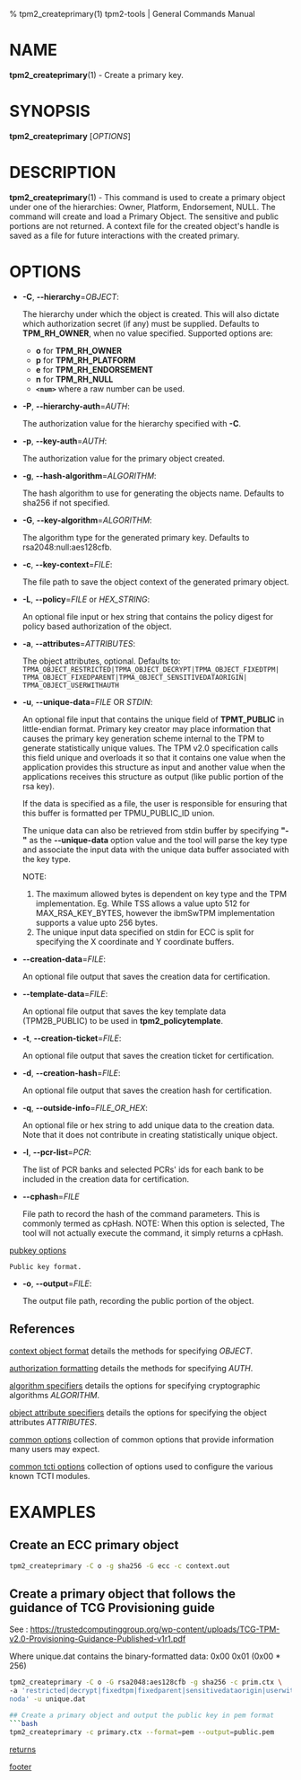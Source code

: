 % tpm2_createprimary(1) tpm2-tools | General Commands Manual

# NAME

**tpm2_createprimary**(1) - Create a primary key.

# SYNOPSIS

**tpm2_createprimary** [*OPTIONS*]

# DESCRIPTION

**tpm2_createprimary**(1) - This command is used to create a primary object
under one of the hierarchies: Owner, Platform, Endorsement, NULL. The command
will create and load a Primary Object. The sensitive and public portions are not
returned. A context file for the created object's handle is saved as a file for
future interactions with the created primary.

# OPTIONS

  * **-C**, **\--hierarchy**=_OBJECT_:

    The hierarchy under which the object is created. This will also dictate
    which authorization secret (if any) must be supplied. Defaults to
    **TPM_RH_OWNER**, when no value specified.
    Supported options are:
      * **o** for **TPM_RH_OWNER**
      * **p** for **TPM_RH_PLATFORM**
      * **e** for **TPM_RH_ENDORSEMENT**
      * **n** for **TPM_RH_NULL**
      * **`<num>`** where a raw number can be used.

  * **-P**, **\--hierarchy-auth**=_AUTH_:

    The authorization value for the hierarchy specified with **-C**.

  * **-p**, **\--key-auth**=_AUTH_:

    The authorization value for the primary object created.

  * **-g**, **\--hash-algorithm**=_ALGORITHM_:

    The hash algorithm to use for generating the objects name.
    Defaults to sha256 if not specified.

  * **-G**, **\--key-algorithm**=_ALGORITHM_:

    The algorithm type for the generated primary key. Defaults to
    rsa2048:null:aes128cfb.

  * **-c**, **\--key-context**=_FILE_:

    The file path to save the object context of the generated primary object.

  * **-L**, **\--policy**=_FILE_ or _HEX\_STRING_:

    An optional file input or hex string that contains the policy digest for policy based
    authorization of the object.

  * **-a**, **\--attributes**=_ATTRIBUTES_:

    The object attributes, optional. Defaults to:
    `TPMA_OBJECT_RESTRICTED|TPMA_OBJECT_DECRYPT|TPMA_OBJECT_FIXEDTPM|
     TPMA_OBJECT_FIXEDPARENT|TPMA_OBJECT_SENSITIVEDATAORIGIN|
     TPMA_OBJECT_USERWITHAUTH`

  * **-u**, **\--unique-data**=_FILE_ OR _STDIN_:

    An optional file input that contains the unique field of **TPMT_PUBLIC** in
    little-endian format. Primary key creator may place information that causes
    the primary key generation scheme internal to the TPM to generate
    statistically unique values. The TPM v2.0 specification calls this field
    unique and overloads it so that it contains one value when the application
    provides this structure as input and another value when the applications
    receives this structure as output (like public portion of the rsa key).

    If the data is specified as a file, the user is responsible for ensuring
    that this buffer is formatted per TPMU_PUBLIC_ID union.

    The unique data can also be retrieved from stdin buffer by specifying
    **"-"** as the **--unique-data** option value and the tool will parse the
    key type and associate the input data with the unique data buffer associated
    with the key type.

    NOTE:
    1. The maximum allowed bytes is dependent on key type and the TPM
    implementation. Eg. While TSS allows a value upto 512 for MAX_RSA_KEY_BYTES,
    however the ibmSwTPM implementation supports a value upto 256 bytes.
    2. The unique input data specified on stdin for ECC is split for specifying
    the X coordinate and Y coordinate buffers.

  * **\--creation-data**=_FILE_:

    An optional file output that saves the creation data for certification.

  * **\--template-data**=_FILE_:

    An optional file output that saves the key template data (TPM2B_PUBLIC) to
    be used in **tpm2_policytemplate**.

  * **-t**, **\--creation-ticket**=_FILE_:

    An optional file output that saves the creation ticket for certification.

  * **-d**, **\--creation-hash**=_FILE_:

    An optional file output that saves the creation hash for certification.

  * **-q**, **\--outside-info**=_FILE\_OR\_HEX_:

    An optional file or hex string to add unique data to the creation data.
    Note that it does not contribute in creating statistically unique object.

  * **-l**, **\--pcr-list**=_PCR_:

    The list of PCR banks and selected PCRs' ids for each bank to be included in
    the creation data for certification.

  * **\--cphash**=_FILE_

    File path to record the hash of the command parameters. This is commonly
    termed as cpHash. NOTE: When this option is selected, The tool will not
    actually execute the command, it simply returns a cpHash.

[pubkey options](common/pubkey.md)

    Public key format.

  * **-o**, **\--output**=_FILE_:

    The output file path, recording the public portion of the object.


## References

[context object format](common/ctxobj.md) details the methods for specifying
_OBJECT_.

[authorization formatting](common/authorizations.md) details the methods for
specifying _AUTH_.

[algorithm specifiers](common/alg.md) details the options for specifying
cryptographic algorithms _ALGORITHM_.

[object attribute specifiers](common/obj-attrs.md) details the options for
specifying the object attributes _ATTRIBUTES_.

[common options](common/options.md) collection of common options that provide
information many users may expect.

[common tcti options](common/tcti.md) collection of options used to configure
the various known TCTI modules.


# EXAMPLES

## Create an ECC primary object
```bash
tpm2_createprimary -C o -g sha256 -G ecc -c context.out
```

## Create a primary object that follows the guidance of TCG Provisioning guide

See : https://trustedcomputinggroup.org/wp-content/uploads/TCG-TPM-v2.0-Provisioning-Guidance-Published-v1r1.pdf

Where unique.dat contains the binary-formatted data: 0x00 0x01 (0x00 * 256)

```bash
tpm2_createprimary -C o -G rsa2048:aes128cfb -g sha256 -c prim.ctx \
-a 'restricted|decrypt|fixedtpm|fixedparent|sensitivedataorigin|userwithauth|\
noda' -u unique.dat

## Create a primary object and output the public key in pem format
```bash
tpm2_createprimary -c primary.ctx --format=pem --output=public.pem
```

[returns](common/returns.md)

[footer](common/footer.md)

